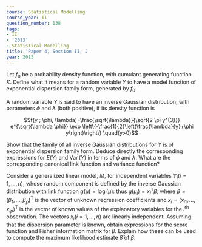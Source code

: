 ```yaml
---
course: Statistical Modelling
course_year: II
question_number: 138
tags:
- II
- '2013'
- Statistical Modelling
title: 'Paper 4, Section II, J '
year: 2013
---
```




Let $f_{0}$ be a probability density function, with cumulant generating function $K$. Define what it means for a random variable $Y$ to have a model function of exponential dispersion family form, generated by $f_{0}$.

A random variable $Y$ is said to have an inverse Gaussian distribution, with parameters $\phi$ and $\lambda$ (both positive), if its density function is

$$f(y ; \phi, \lambda)=\frac{\sqrt{\lambda}}{\sqrt{2 \pi y^{3}}} e^{\sqrt{\lambda \phi}} \exp \left\{-\frac{1}{2}\left(\frac{\lambda}{y}+\phi y\right)\right\} \quad(y>0)$$

Show that the family of all inverse Gaussian distributions for $Y$ is of exponential dispersion family form. Deduce directly the corresponding expressions for $E(Y)$ and $\operatorname{Var}(Y)$ in terms of $\phi$ and $\lambda$. What are the corresponding canonical link function and variance function?

Consider a generalized linear model, $M$, for independent variables $Y_{i}(i=1, \ldots, n)$, whose random component is defined by the inverse Gaussian distribution with link function $g(\mu)=\log (\mu):$ thus $g\left(\mu_{i}\right)=x_{i}^{\mathrm{T}} \beta$, where $\beta=\left(\beta_{1}, \ldots, \beta_{p}\right)^{\mathrm{T}}$ is the vector of unknown regression coefficients and $x_{i}=\left(x_{i 1}, \ldots, x_{i p}\right)^{\mathrm{T}}$ is the vector of known values of the explanatory variables for the $i^{\text {th }}$ observation. The vectors $x_{i}(i=1, \ldots, n)$ are linearly independent. Assuming that the dispersion parameter is known, obtain expressions for the score function and Fisher information matrix for $\beta$. Explain how these can be used to compute the maximum likelihood estimate $\widehat{\beta}$ of $\beta$.